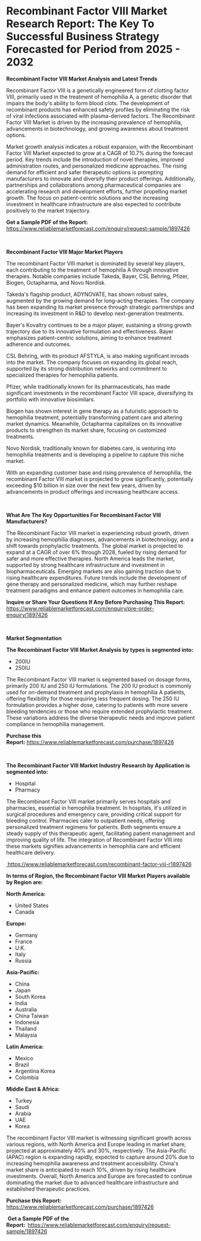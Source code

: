 <p><h1>Recombinant Factor VIII Market Research Report: The Key To Successful Business Strategy Forecasted for Period from 2025 - 2032</h1></p><p><strong>Recombinant Factor VIII Market Analysis and Latest Trends</strong></p>
<p><p>Recombinant Factor VIII is a genetically engineered form of clotting factor VIII, primarily used in the treatment of hemophilia A, a genetic disorder that impairs the body's ability to form blood clots. The development of recombinant products has enhanced safety profiles by eliminating the risk of viral infections associated with plasma-derived factors. The Recombinant Factor VIII Market is driven by the increasing prevalence of hemophilia, advancements in biotechnology, and growing awareness about treatment options.</p><p>Market growth analysis indicates a robust expansion, with the Recombinant Factor VIII Market expected to grow at a CAGR of 10.7% during the forecast period. Key trends include the introduction of novel therapies, improved administration routes, and personalized medicine approaches. The rising demand for efficient and safer therapeutic options is prompting manufacturers to innovate and diversify their product offerings. Additionally, partnerships and collaborations among pharmaceutical companies are accelerating research and development efforts, further propelling market growth. The focus on patient-centric solutions and the increasing investment in healthcare infrastructure are also expected to contribute positively to the market trajectory.</p></p>
<p><strong>Get a Sample PDF of the Report:&nbsp;</strong> <a href="https://www.reliablemarketforecast.com/enquiry/request-sample/1897426?utm_campaign=2533&utm_medium=2&utm_source=Github&utm_content=ia&utm_term=19042025&utm_id=recombinant-factor-viii">https://www.reliablemarketforecast.com/enquiry/request-sample/1897426</a></p>
<p>&nbsp;</p>
<p><strong>Recombinant Factor VIII Major Market Players</strong></p>
<p><p>The recombinant Factor VIII market is dominated by several key players, each contributing to the treatment of hemophilia A through innovative therapies. Notable companies include Takeda, Bayer, CSL Behring, Pfizer, Biogen, Octapharma, and Novo Nordisk. </p><p>Takeda's flagship product, ADYNOVATE, has shown robust sales, augmented by the growing demand for long-acting therapies. The company has been expanding its market presence through strategic partnerships and increasing its investment in R&D to develop next-generation treatments. </p><p>Bayer's Kovaltry continues to be a major player, sustaining a strong growth trajectory due to its innovative formulation and effectiveness. Bayer emphasizes patient-centric solutions, aiming to enhance treatment adherence and outcomes. </p><p>CSL Behring, with its product AFSTYLA, is also making significant inroads into the market. The company focuses on expanding its global reach, supported by its strong distribution networks and commitment to specialized therapies for hemophilia patients.</p><p>Pfizer, while traditionally known for its pharmaceuticals, has made significant investments in the recombinant Factor VIII space, diversifying its portfolio with innovative biosimilars. </p><p>Biogen has shown interest in gene therapy as a futuristic approach to hemophilia treatment, potentially transforming patient care and altering market dynamics. Meanwhile, Octapharma capitalizes on its innovative products to strengthen its market share, focusing on customized treatments.</p><p>Novo Nordisk, traditionally known for diabetes care, is venturing into hemophilia treatments and is developing a pipeline to capture this niche market.</p><p>With an expanding customer base and rising prevalence of hemophilia, the recombinant Factor VIII market is projected to grow significantly, potentially exceeding $10 billion in size over the next few years, driven by advancements in product offerings and increasing healthcare access.</p></p>
<p>&nbsp;</p>
<p><strong>What Are The Key Opportunities For Recombinant Factor VIII Manufacturers?</strong></p>
<p><p>The Recombinant Factor VIII market is experiencing robust growth, driven by increasing hemophilia diagnoses, advancements in biotechnology, and a shift towards prophylactic treatments. The global market is projected to expand at a CAGR of over 6% through 2028, fueled by rising demand for safer and more effective therapies. North America leads the market, supported by strong healthcare infrastructure and investment in biopharmaceuticals. Emerging markets are also gaining traction due to rising healthcare expenditures. Future trends include the development of gene therapy and personalized medicine, which may further reshape treatment paradigms and enhance patient outcomes in hemophilia care.</p></p>
<p><strong>Inquire or Share Your Questions If Any Before Purchasing This Report:</strong> <a href="https://www.reliablemarketforecast.com/enquiry/pre-order-enquiry/1897426?utm_campaign=2533&utm_medium=2&utm_source=Github&utm_content=ia&utm_term=19042025&utm_id=recombinant-factor-viii">https://www.reliablemarketforecast.com/enquiry/pre-order-enquiry/1897426</a></p>
<p>&nbsp;</p>
<p><strong>Market Segmentation</strong></p>
<p><strong>The Recombinant Factor VIII Market Analysis by types is segmented into:</strong></p>
<p><ul><li>200IU</li><li>250IU</li></ul></p>
<p><p>The Recombinant Factor VIII market is segmented based on dosage forms, primarily 200 IU and 250 IU formulations. The 200 IU product is commonly used for on-demand treatment and prophylaxis in hemophilia A patients, offering flexibility for those requiring less frequent dosing. The 250 IU formulation provides a higher dose, catering to patients with more severe bleeding tendencies or those who require extended prophylactic treatment. These variations address the diverse therapeutic needs and improve patient compliance in hemophilia management.</p></p>
<p><strong>Purchase this Report:&nbsp;</strong><a href="https://www.reliablemarketforecast.com/purchase/1897426?utm_campaign=2533&utm_medium=2&utm_source=Github&utm_content=ia&utm_term=19042025&utm_id=recombinant-factor-viii">https://www.reliablemarketforecast.com/purchase/1897426</a></p>
<p>&nbsp;</p>
<p><strong>The Recombinant Factor VIII Market Industry Research by Application is segmented into:</strong></p>
<p><ul><li>Hospital</li><li>Pharmacy</li></ul></p>
<p><p>The Recombinant Factor VIII market primarily serves hospitals and pharmacies, essential in hemophilia treatment. In hospitals, it's utilized in surgical procedures and emergency care, providing critical support for bleeding control. Pharmacies cater to outpatient needs, offering personalized treatment regimens for patients. Both segments ensure a steady supply of this therapeutic agent, facilitating patient management and improving quality of life. The integration of Recombinant Factor VIII into these markets signifies advancements in hemophilia care and efficient healthcare delivery.</p></p>
<p><a href="https://www.reliablemarketforecast.com/recombinant-factor-viii-r1897426?utm_campaign=2533&utm_medium=2&utm_source=Github&utm_content=ia&utm_term=19042025&utm_id=recombinant-factor-viii">&nbsp;https://www.reliablemarketforecast.com/recombinant-factor-viii-r1897426</a></p>
<p><strong>In terms of Region, the Recombinant Factor VIII Market Players available by Region are:</strong></p>
<p>
    <p> <strong> North America: </strong>
        <ul>
            <li>United States</li>
            <li>Canada</li>
        </ul>
        </p> 
    <p> <strong> Europe: </strong>
        <ul>
            <li>Germany</li>
            <li>France</li>
            <li>U.K.</li>
            <li>Italy</li>
            <li>Russia</li>
        </ul>
        </p> 
    <p> <strong> Asia-Pacific: </strong>
        <ul>
            <li>China</li>
            <li>Japan</li>
            <li>South Korea</li>
            <li>India</li>
            <li>Australia</li>
            <li>China Taiwan</li>
            <li>Indonesia</li>
            <li>Thailand</li>
            <li>Malaysia</li>
        </ul>
        </p> 
    <p> <strong> Latin America: </strong>
        <ul>
            <li>Mexico</li>
            <li>Brazil</li>
            <li>Argentina Korea</li>
            <li>Colombia</li>
        </ul>
        </p> 
    <p> <strong> Middle East & Africa: </strong>
        <ul>
            <li>Turkey</li>
            <li>Saudi</li>
            <li>Arabia</li>
            <li>UAE</li>
            <li>Korea</li>
        </ul>
    </p>
    </p>
<p><p>The recombinant Factor VIII market is witnessing significant growth across various regions, with North America and Europe leading in market share, projected at approximately 40% and 30%, respectively. The Asia-Pacific (APAC) region is expanding rapidly, expected to capture around 20% due to increasing hemophilia awareness and treatment accessibility. China's market share is anticipated to reach 10%, driven by rising healthcare investments. Overall, North America and Europe are forecasted to continue dominating the market due to advanced healthcare infrastructure and established therapeutic practices.</p></p>
<p><strong>Purchase this Report: </strong><a href="https://www.reliablemarketforecast.com/purchase/1897426?utm_campaign=2533&utm_medium=2&utm_source=Github&utm_content=ia&utm_term=19042025&utm_id=recombinant-factor-viii">https://www.reliablemarketforecast.com/purchase/1897426</a></p>
<p>&nbsp;<strong>Get a Sample PDF of the Report:&nbsp;&nbsp;</strong><a href="https://www.reliablemarketforecast.com/enquiry/request-sample/1897426?utm_campaign=2533&utm_medium=2&utm_source=Github&utm_content=ia&utm_term=19042025&utm_id=recombinant-factor-viii">https://www.reliablemarketforecast.com/enquiry/request-sample/1897426</a></p>
<p><strong></strong></p>
<p><p></p><p></p><p></p></p>
